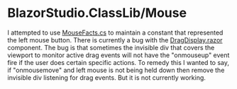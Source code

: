 ﻿# BlazorStudio.ClassLib/Mouse

I attempted to use [MouseFacts.cs](/BlazorStudio.ClassLib/Mouse/MouseFacts.cs) to maintain a constant that represented
the left mouse button. There is currently a bug with
the [DragDisplay.razor](/BlazorStudio.RazorLib/Drag/DragDisplay.razor) component. The bug is that sometimes the
invisible div that covers the viewport to monitor active drag events will not have the "onmouseup" event fire if the
user does certain specific actions. To remedy this I wanted to say, if "onmousemove" and left mouse is not being held
down then remove the invisible div listening for drag events. But it is not currently working.